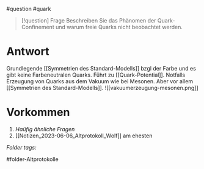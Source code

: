 
#question #quark 

> [!question] Frage
> Beschreiben Sie das Phänomen der Quark-Confinement und warum freie Quarks nicht beobachtet werden.
> 

# Antwort
Grundlegende [[Symmetrien des Standard-Modells]] bzgl der Farbe und es gibt keine Farbeneutralen Quarks. Führt zu [[Quark-Potential]]. Notfalls Erzeugung von Quarks aus dem Vakuum wie bei Mesonen. Aber vor allem [[Symmetrien des Standard-Modells]].
![[vakuumerzeugung-mesonen.png]]


# Vorkommen
1. *Haüfig ähnliche Fragen*
2. [[Notizen_2023-06-06_Altprotokoll_Wolf]] am ehesten


 *Folder tags:*

#folder-Altprotokolle